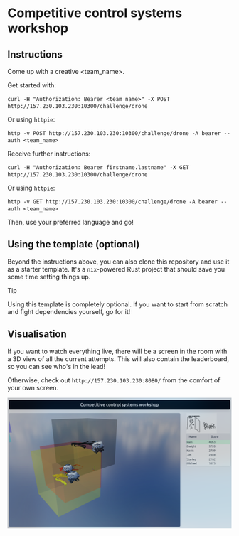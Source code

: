 # Competitive control systems workshop

## Instructions

Come up with a creative <team_name>.

Get started with:

```shell
curl -H "Authorization: Bearer <team_name>" -X POST http://157.230.103.230:10300/challenge/drone
```

Or using `httpie`:

```shell
http -v POST http://157.230.103.230:10300/challenge/drone -A bearer --auth <team_name>
```

Receive further instructions:

```shell
curl -H "Authorization: Bearer firstname.lastname" -X GET http://157.230.103.230:10300/challenge/drone
```

Or using `httpie`:

```shell
http -v GET http://157.230.103.230:10300/challenge/drone -A bearer --auth <team_name>
```

Then, use your preferred language and go!

## Using the template (optional)

Beyond the instructions above, you can also clone this repository and use it as a starter template. It's a `nix`-powered Rust project that should save you some time setting things up.

> [!TIP]
> Using this template is completely optional. If you want to start from scratch and fight dependencies yourself, go for it!

## Visualisation

If you want to watch everything live, there will be a screen in the room with a 3D view of all the current attempts. This will also contain the leaderboard, so you can see who's in the lead!

Otherwise, check out `http://157.230.103.230:8080/` from the comfort of your own screen.

![3D visualisation of a few on-going attempts](assets/drones.png)
